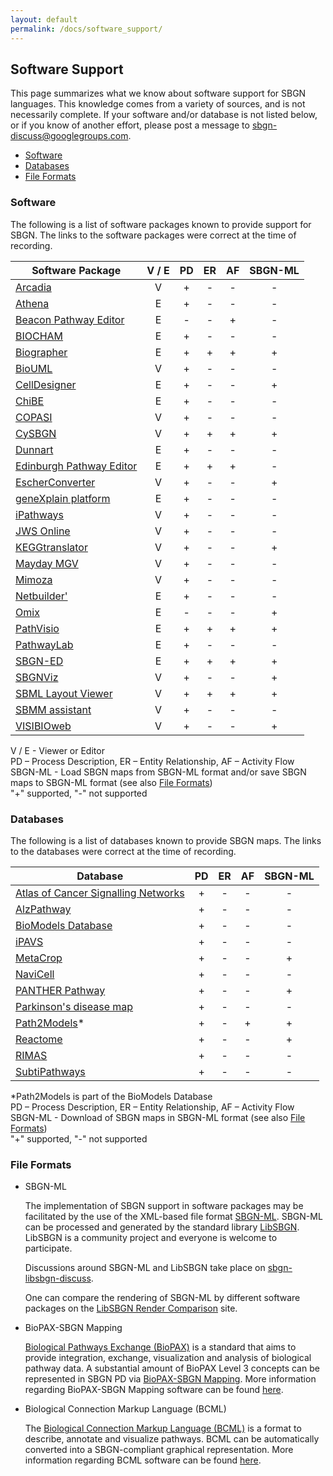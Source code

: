 ```yaml
---
layout: default
permalink: /docs/software_support/
---
```


## Software Support

This page summarizes what we know about software support for SBGN languages. This knowledge comes from a variety of sources, and is not necessarily complete. If your software and/or database is not listed below, or if you know of another effort, please post a message to sbgn-discuss@googlegroups.com.

*  [Software](#software)
*  [Databases](#databases)
*  [File Formats](#file-formats)

### Software

The following is a list of software packages known to provide support for SBGN. The links to the software packages were correct at the time of recording.

| Software Package                                                                 | V / E | PD  | ER  | AF  | SBGN-ML |
| -------------------------------------------------------------------------------- | :---: | :-: | :-: | :-: | :-----: |
| [Arcadia](http://arcadiapathways.sourceforge.net/)                               | V     | +   | -   | -   | -       |
| [Athena](http://www.codeplex.com/athena/)                                        | E     | +   | -   | -   | -       |
| [Beacon Pathway Editor](http://bioinformatics.cs.vt.edu/beacon/)                 | E     | -   | -   | +   | -       |
| [BIOCHAM](http://contraintes.inria.fr/BIOCHAM/)                                  | E     | +   | -   | -   | -       |
| [Biographer](http://biographer.biologie.hu-berlin.de/)                           | E     | +   | +   | +   | +       |
| [BioUML](http://www.biouml.org/)                                                 | V     | +   | -   | -   | -       |
| [CellDesigner](http://www.celldesigner.org/)                                     | E     | +   | -   | -   | +       |
| [ChiBE](https://code.google.com/archive/p/chibe/)                                | E     | +   | -   | -   | -       |
| [COPASI](http://copasi.org/)                                                     | V     | +   | -   | -   | -       |
| [CySBGN](http://www.ebi.ac.uk/saezrodriguez/cno/cysbgn/)                         | V     | +   | +   | +   | +       |
| [Dunnart](http://www.dunnart.org/)                                               | E     | +   | -   | -   | -       |
| [Edinburgh Pathway Editor](http://epe.sourceforge.net/)                          | E     | +   | +   | +   | -       |
| [EscherConverter](https://escher.readthedocs.org/en/latest/escherconverter.html) | V     | +   | -   | -   | +       |
| [geneXplain platform](http://genexplain.com/genexplain-platform-1)               | E     | +   | -   | -   | -       |
| [iPathways](http://www.ipathways.org/)                                           | V     | +   | -   | -   | -       |
| [JWS Online](http://jjj.bio.vu.nl/)                                              | V     | +   | -   | -   | -       |
| [KEGGtranslator](http://www.cogsys.cs.uni-tuebingen.de/software/KEGGtranslator/) | V     | +   | -   | -   | +       |
| [Mayday MGV](http://it.inf.uni-tuebingen.de/?page_id=248)                        | V     | +   | -   | -   | -       |
| [Mimoza](http://mimoza.bordeaux.inria.fr/)                                       | V     | +   | -   | -   | -       |
| [Netbuilder'](http://sourceforge.net/projects/apostrophe/)                       | E     | +   | -   | -   | -       |
| [Omix](http://www.omix-visualization.com/)                                       | E     | -   | -   | -   | +       | 
| [PathVisio](http://www.pathvisio.org/plugin/sbgn-plugin/)                        | E     | +   | +   | +   | +       | 
| [PathwayLab](http://www.innetics.com/)                                           | E     | +   | -   | -   | -       |
| [SBGN-ED](http://www.sbgn-ed.org/)                                               | E     | +   | +   | +   | +       |
| [SBGNViz](http://www.cs.bilkent.edu.tr/~ivis/SBGNViz.js/)                        | V     | +   | -   | -   | +       |
| [SBML Layout Viewer](http://sysbioapps.dyndns.org/Layout/)                       | V     | +   | +   | +   | +       |
| [SBMM assistant](http://www.sbmm.uma.es/SPA/)                                    | V     | +   | -   | -   | -       |
| [VISIBIOweb](http://bcbi.bilkent.edu.tr/pvs.html)                                | V     | +   | -   | -   | +       |

V / E - Viewer or Editor  
PD – Process Description, ER – Entity Relationship, AF – Activity Flow  
SBGN-ML - Load SBGN maps from SBGN-ML format and/or save SBGN maps to SBGN-ML format (see also [File Formats](#file-formats))  
"+" supported, "-" not supported

### Databases

The following is a list of databases known to provide SBGN maps. The links to the databases were correct at the time of recording.

| Database                                                                          | PD   | ER   | AF   | SBGN-ML   |
| --------------------------------------------------------------------------------- | :--: | :--: | :--: | :-------: |
| [Atlas of Cancer Signalling Networks](https://acsn.curie.fr/)                     | +    | -    | -    | -         |
| [AlzPathway](http://www.alzpathway.org/)                                          | +    | -    | -    | -         |
| [BioModels Database](http://www.ebi.ac.uk/biomodels/)                             | +    | -    | -    | -         |
| [iPAVS](http://ipavs.cidms.org/)                                                  | +    | -    | -    | -         |
| [MetaCrop](http://metacrop.ipk-gatersleben.de/)                                   | +    | -    | -    | +         |
| [NaviCell](https://navicell.curie.fr/)                                            | +    | -    | -    | -         |
| [PANTHER Pathway](http://www.pantherdb.org/pathway/)                              | +    | -    | -    | +         |
| [Parkinson's disease map](http://pdmap.uni.lu/)                                   | +    | -    | -    | -         |
| [Path2Models](https://www.ebi.ac.uk/biomodels-main/path2models)*                  | +    | -    | +    | +         |
| [Reactome](http://www.reactome.org)                                               | +    | -    | -    | +         |
| [RIMAS](http://rimas.ipk-gatersleben.de)                                          | +    | -    | -    | -         |
| [SubtiPathways](http://subtiwiki.uni-goettingen.de/apps/pathway.php?pathway=11)   | +    | -    | -    | -         |

*Path2Models is part of the BioModels Database  
PD – Process Description, ER – Entity Relationship, AF – Activity Flow  
SBGN-ML - Download of SBGN maps in SBGN-ML format (see also [File Formats](#file-formats))  
"+" supported, "-" not supported

### File Formats

*  SBGN-ML

   The implementation of SBGN support in software packages may be facilitated by the use of the XML-based file format [SBGN-ML](http://www.sbgn.org/LibSBGN/Exchange_Format). SBGN-ML can be processed and generated by the standard library [LibSBGN](http://www.sbgn.org/LibSBGN). LibSBGN is a community project and everyone is welcome to participate.

   Discussions around SBGN-ML and LibSBGN take place on [sbgn-libsbgn-discuss](https://lists.sourceforge.net/lists/listinfo/sbgn-libsbgn).

   One can compare the rendering of SBGN-ML by different software packages on the [LibSBGN Render Comparison](http://libsbgn.sourceforge.net/render_comparison/) site.

*  BioPAX-SBGN Mapping

   [Biological Pathways Exchange (BioPAX)](https://biopax.github.io/) is a standard that aims to provide integration, exchange, visualization and analysis of biological pathway data. A substantial amount of BioPAX Level 3 concepts can be represented in SBGN PD via [BioPAX-SBGN Mapping](http://www.biopax.org/mediawiki/index.php/BioPAX-SBGN_Mapping). More information regarding BioPAX-SBGN Mapping software can be found [here](https://biopax.github.io/Paxtools/4.3.1/sbgn-converter/index.html).

*  Biological Connection Markup Language (BCML)

   The [Biological Connection Markup Language (BCML)](http://bioinformatics.oxfordjournals.org/content/27/15/2127) is a format to describe, annotate and visualize pathways. BCML can be automatically converted into a SBGN-compliant graphical representation. More information regarding BCML software can be found [here](https://github.com/dc-atlas/bcml).
